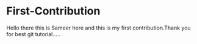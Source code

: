# First-Contribution
Hello there this is Sameer here and this is my first contribution.Thank you for best git tutorial.....
